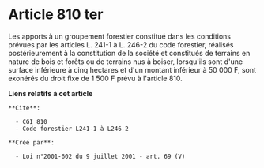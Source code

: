 # Article 810 ter

Les apports à un groupement forestier constitué dans les conditions prévues par les articles L. 241-1 à L. 246-2 du code
forestier, réalisés postérieurement à la constitution de la société et constitués de terrains en nature de bois et forêts ou
de terrains nus à boiser, lorsqu'ils sont d'une surface inférieure à cinq hectares et d'un montant inférieur à 50 000 F, sont
exonérés du droit fixe de 1 500 F prévu à l'article 810.

**Liens relatifs à cet article**

	**Cite**:

	  - CGI 810
	  - Code forestier L241-1 à L246-2

	**Créé par**:

	  - Loi n°2001-602 du 9 juillet 2001 - art. 69 (V)
